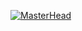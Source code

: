 [![MasterHead](https://scontent-hel3-1.xx.fbcdn.net/v/t39.30808-6/314139161_119547407608332_8420993450976179938_n.jpg?_nc_cat=111&ccb=1-7&_nc_sid=0debeb&_nc_ohc=NpZnvQf8BuMAX9GpBVl&_nc_ht=scontent-hel3-1.xx&oh=00_AfDi2W9LK4d7HUZ67kdRfVfoJygBk2MGWl-5Jf9PoOVZxQ&oe=63672202)](https://rishavchanda.io)
